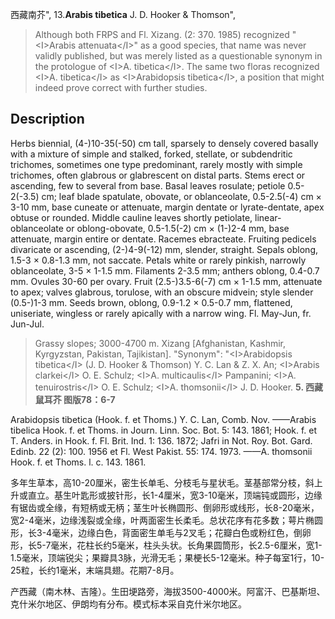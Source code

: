 西藏南芥",
13.**Arabis tibetica** J. D. Hooker & Thomson",

> Although both FRPS and Fl. Xizang. (2: 370. 1985) recognized \"&lt;I&gt;Arabis attenuata&lt;/I&gt;\" as a good species, that name was never validly published, but was merely listed as a questionable synonym in the protologue of &lt;I&gt;A. tibetica&lt;/I&gt;. The same two floras recognized &lt;I&gt;A. tibetica&lt;/I&gt; as &lt;I&gt;Arabidopsis tibetica&lt;/I&gt;, a position that might indeed prove correct with further studies.

## Description
Herbs biennial, (4-)10-35(-50) cm tall, sparsely to densely covered basally with a mixture of simple and stalked, forked, stellate, or subdendritic trichomes, sometimes one type predominant, rarely mostly with simple trichomes, often glabrous or glabrescent on distal parts. Stems erect or ascending, few to several from base. Basal leaves rosulate; petiole 0.5-2(-3.5) cm; leaf blade spatulate, obovate, or oblanceolate, 0.5-2.5(-4) cm × 3-10 mm, base cuneate or attenuate, margin dentate or lyrate-dentate, apex obtuse or rounded. Middle cauline leaves shortly petiolate, linear-oblanceolate or oblong-obovate, 0.5-1.5(-2) cm × (1-)2-4 mm, base attenuate, margin entire or dentate. Racemes ebracteate. Fruiting pedicels divaricate or ascending, (2-)4-9(-12) mm, slender, straight. Sepals oblong, 1.5-3 × 0.8-1.3 mm, not saccate. Petals white or rarely pinkish, narrowly oblanceolate, 3-5 × 1-1.5 mm. Filaments 2-3.5 mm; anthers oblong, 0.4-0.7 mm. Ovules 30-60 per ovary. Fruit (2.5-)3.5-6(-7) cm × 1-1.5 mm, attenuate to apex; valves glabrous, torulose, with an obscure midvein; style slender (0.5-)1-3 mm. Seeds brown, oblong, 0.9-1.2 × 0.5-0.7 mm, flattened, uniseriate, wingless or rarely apically with a narrow wing. Fl. May-Jun, fr. Jun-Jul.

> Grassy slopes; 3000-4700 m. Xizang [Afghanistan, Kashmir, Kyrgyzstan, Pakistan, Tajikistan].
  "Synonym": "&lt;I&gt;Arabidopsis tibetica&lt;/I&gt; (J. D. Hooker &amp; Thomson) Y. C. Lan &amp; Z. X. An; &lt;I&gt;Arabis clarkei&lt;/I&gt; O. E. Schulz; &lt;I&gt;A. multicaulis&lt;/I&gt; Pampanini; &lt;I&gt;A. tenuirostris&lt;/I&gt; O. E. Schulz; &lt;I&gt;A. thomsonii&lt;/I&gt; J. D. Hooker.
**5. 西藏鼠耳芥 图版78：6-7**

Arabidopsis tibetica (Hook. f. et Thoms.) Y. C. Lan, Comb. Nov. ——Arabis tibelica Hook. f. et Thoms. in Journ. Linn. Soc. Bot. 5: 143. 1861; Hook. f. et T. Anders. in Hook. f. Fl. Brit. Ind. 1: 136. 1872; Jafri in Not. Roy. Bot. Gard. Edinb. 22 (2): 100. 1956 et Fl. West Pakist. 55: 174. 1973. ——A. thomsonii Hook. f. et Thoms. l. c. 143. 1861.

多年生草本，高10-20厘米，密生长单毛、分枝毛与星状毛。茎基部常分枝，斜上升或直立。基生叶匙形或披针形，长1-4厘米，宽3-10毫米，顶端钝或圆形，边缘有锯齿或全缘，有短柄或无柄；茎生叶长椭圆形、倒卵形或线形，长8-20毫米，宽2-4毫米，边缘浅裂或全缘，叶两面密生长柔毛。总状花序有花多数；萼片椭圆形，长3-4毫米，边缘白色，背面密生单毛与2叉毛；花瓣白色或粉红色，倒卵形，长5-7毫米，花柱长约5毫米，柱头头状。长角果圆筒形，长2.5-6厘米，宽1-1.5毫米，顶端锐尖；果瓣具3脉，光滑无毛；果梗长5-12毫米。种子每室1行，10-25粒，长约1毫米，末端具翅。花期7-8月。

产西藏（南木林、吉隆）。生田埂路旁，海拔3500-4000米。阿富汗、巴基斯坦、克什米尔地区、伊朗均有分布。模式标本采自克什米尔地区。
